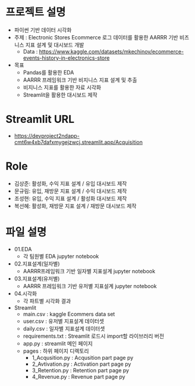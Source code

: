 # 프로젝트 설명
- 파이썬 기반 데이터 시각화
- 주제 : Electronic Stores Ecommerce 로그 데이터를 활용한 AARRR 기반 비즈니스 지표 설계 및 대시보드 개발
	- Data : https://www.kaggle.com/datasets/mkechinov/ecommerce-events-history-in-electronics-store
- 목표
  - Pandas를 활용한 EDA
  - AARRR 프레임워크 기반 비지니스 지표 설계 및 추출
  - 비지니스 지표를 활용한 자료 시각화
  - Streamlit을 활용한 대시보드 제작
    
# Streamlit URL
- https://devproject2ndapp-cmt6w4xb7dafxmygejzwcj.streamlit.app/Acquisition
  
# Role
- 김상준: 활성화, 수익 지표 설계 / 유입 대시보드 제작
- 문규림: 유입, 재방문 지표 설계 / 수익 대시보드 제작
- 조성현: 유입, 수익 지표 설계 / 활성화 대시보드 제작
- 복선혜: 활성화, 재방문 지표 설계 / 재방문 대시보드 제작
  
# 파일 설명
- 01.EDA
	- 각 팀원별 EDA jupyter notebook
- 02.지표설계(일자별)
	- AARRR프레임워크 기반 일자별 지표설계 jupyter notebook
- 03.지표설계(유저별)
	- AARRR 프레임워크 기반 유저별 지표설계 jupyter notebook
- 04.시각화
	- 각 파트별 시각화 결과
- Streamlit
	- main.csv : kaggle Ecommers data set 
	- user.csv : 유저별 지표설계 데이터셋
  - daily.csv : 일자별 지표설계 데이터셋
  - requirements.txt : Streamlit 로드시 import할 라이브러리 버전
  - app.py : streamlit 메인 페이지
  - pages : 하위 페이지 디렉토리
 	- 1_Acqusition.py : Acqusition part page py
	- 2_Avtivation.py : Activation part page py
	- 3_Retention.py : Retention part page py
	- 4_Revenue.py : Revenue part page py
